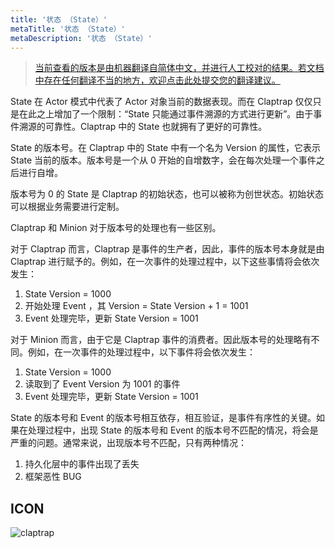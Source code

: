 ```yaml
---
title: '状态 （State）'
metaTitle: '状态 （State）'
metaDescription: '状态 （State）'
---
```


> [当前查看的版本是由机器翻译自简体中文，并进行人工校对的结果。若文档中存在任何翻译不当的地方，欢迎点击此处提交您的翻译建议。](https://crwd.in/newbeclaptrap)

State 在 Actor 模式中代表了 Actor 对象当前的数据表现。而在 Claptrap 仅仅只是在此之上增加了一个限制：“State 只能通过事件溯源的方式进行更新”。由于事件溯源的可靠性。Claptrap 中的 State 也就拥有了更好的可靠性。

State 的版本号。在 Claptrap 中的 State 中有一个名为 Version 的属性，它表示 State 当前的版本。版本号是一个从 0 开始的自增数字，会在每次处理一个事件之后进行自增。

版本号为 0 的 State 是 Claptrap 的初始状态，也可以被称为创世状态。初始状态可以根据业务需要进行定制。

Claptrap 和 Minion 对于版本号的处理也有一些区别。

对于 Claptrap 而言，Claptrap 是事件的生产者，因此，事件的版本号本身就是由 Claptrap 进行赋予的。例如，在一次事件的处理过程中，以下这些事情将会依次发生：

1. State Version = 1000
2. 开始处理 Event ，其 Version = State Version + 1 = 1001
3. Event 处理完毕，更新 State Version = 1001

对于 Minion 而言，由于它是 Claptrap 事件的消费者。因此版本号的处理略有不同。例如，在一次事件的处理过程中，以下事件将会依次发生：

1. State Version = 1000
2. 读取到了 Event Version 为 1001 的事件
3. Event 处理完毕，更新 State Version = 1001

State 的版本号和 Event 的版本号相互依存，相互验证，是事件有序性的关键。如果在处理过程中，出现 State 的版本号和 Event 的版本号不匹配的情况，将会是严重的问题。通常来说，出现版本号不匹配，只有两种情况：

1. 持久化层中的事件出现了丢失
2. 框架恶性 BUG

## ICON

![claptrap](/images/claptrap_icons/state.svg)
